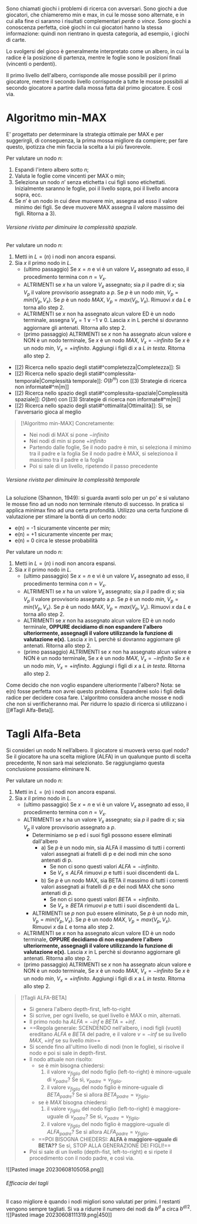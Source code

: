 Sono chiamati giochi i problemi di ricerca con avversari.
Sono giochi a due giocatori, che chiameremo min e max, in cui le mosse sono alternate, e in cui alla fine ci saranno i risultati complementari *perde* o *vince*.
Sono giochi a conoscenza perfetta, cioè giochi in cui giocatori hanno la stessa informazione: quindi non rientrano in questa categoria, ad esempio, i giochi di carte.

Lo svolgersi del gioco è generalmente interpretato come un albero, in cui la radice è la posizione di partenza, mentre le foglie sono le posizioni finali (vincenti o perdenti).

Il primo livello dell'albero, corrisponde alle mosse possibili per il primo giocatore, mentre il secondo livello corrisponde a tutte le mosse possibili al secondo giocatore a partire dalla mossa fatta dal primo giocatore. E così via.

# Algoritmo min-MAX

E' progettato per determinare la strategia ottimale per MAX e per suggerirgli, di conseguenza, la prima mossa migliore da compiere; per fare questo, ipotizza che min faccia la scelta a lui più favorevole.

Per valutare un nodo $n$:
1) Espandi l'intero albero sotto $n$;
2) Valuta le foglie come vincenti per MAX o min;
3) Seleziona un nodo $n'$ senza etichetta i cui figli sono etichettati. Inizialmente saranno le foglie, poi il livello sopra, poi il livello ancora sopra, ecc. 
4) Se $n'$ è un nodo in cui deve muovere min, assegna ad esso il valore minimo dei figli. Se deve muovere MAX assegna il valore massimo dei figli. Ritorna a 3).

###### Versione rivista per diminuire la complessità spaziale.
Per valutare un nodo $n$:
1) Metti in $L = (n)$ i nodi non ancora espansi.
2) Sia $x$ il primo nodo in $L$. 
	-  (ultimo passaggio) Se $x = n$ e vi è un valore $V_x$ assegnato ad esso, il procedimento termina con $n=V_x$.
	- ALTRIMENTI se $x$ ha un valore $V_x$ assegnato; sia $p$ il padre di $x$; sia $V_p$ il valore provvisorio assegnato a $p$. 
	  Se $p$ è un nodo *min*, $V_p= min(V_p,V_x)$.
	  Se $p$ è un nodo *MAX*, $V_p=max(V_p,V_x)$. 
	  Rimuovi $x$ da $L$ e torna allo step 2.
	- ALTRIMENTI se $x$ non ha assegnato alcun valore ED è un nodo terminale, assegna $V_x = 1 \lor -1 \lor 0$. 
	  Lascia $x$ in L perché si dovranno aggiornare gli antenati.
	  Ritorna allo step 2. 
	- (primo passaggio) ALTRIMENTI se $x$ non ha assegnato alcun valore e NON è un nodo terminale, 
	  Se $x$ è un nodo *MAX*, $V_x = -infinito$
	  Se $x$ è un nodo *min*, $V_x = +infinito$. 
	  Aggiungi i figli di $x$ a $L$ *in testa*.
	  Ritorna allo step 2.

- [[2) Ricerca nello spazio degli stati#^completezza|Completezza]]: Sì
- [[2) Ricerca nello spazio degli stati#^complessita-temporale|Complessità temporale]]:  $O(b^{m})$ con [[3) Strategie di ricerca non informate#^m|m]]
- [[2) Ricerca nello spazio degli stati#^complessita-spaziale|Complessità spaziale]]:  $O(b m)$ con [[3) Strategie di ricerca non informate#^m|m]]
- [[2) Ricerca nello spazio degli stati#^ottimalita|Ottimalità]]: Sì, se l'avversario gioca al meglio


> [!Algoritmo min-MAX]
> Concretamente:
> - Nei nodi di MAX si pone $-infinito$
> - Nei nodi di min si pone $+infinito$
> - Partendo dalle foglie,
>   Se il nodo padre è min, si seleziona il minimo tra il padre e la foglia
>   Se il nodo padre è MAX, si selezionoa il massimo tra il padre e la foglia
> - Poi si sale di un livello, ripetendo il passo precedente


###### Versione rivista per diminuire la complessità temporale
La soluzione (Shannon, 1949): si guarda avanti solo per un po' e si valutano le mosse fino ad un nodo non terminale ritenuto di successo. In pratica si applica minimax fino ad una certa profondità. Utilizzo una certa funzione di valutazione per stimare la bontà di un certo nodo:
- e(n) = -1 sicuramente vincente per min; 
- e(n) = +1 sicuramente vincente per max; 
- e(n) = 0 circa le stesse probabilità

Per valutare un nodo $n$:
1) Metti in $L = (n)$ i nodi non ancora espansi.
2) Sia $x$ il primo nodo in $L$. 
	-  (ultimo passaggio) Se $x = n$ e vi è un valore $V_x$ assegnato ad esso, il procedimento termina con $n=V_x$.
	- ALTRIMENTI se $x$ ha un valore $V_x$ assegnato; sia $p$ il padre di $x$; sia $V_p$ il valore provvisorio assegnato a $p$. 
	  Se $p$ è un nodo *min*, $V_p= min(V_p,V_x)$.
	  Se $p$ è un nodo *MAX*, $V_p=max(V_p,V_x)$. 
	  Rimuovi $x$ da $L$ e torna allo step 2.
	- ALTRIMENTI se $x$ non ha assegnato alcun valore ED è un nodo terminale, **OPPURE decidiamo di non espandere l'albero ulteriormente, assegnagli il valore utilizzando la funzione di valutazione e(x).**
	  Lascia $x$ in L perchè si dovranno aggiornare gli antenati.
	  Ritorna allo step 2. 
	- (primo passaggio) ALTRIMENTI se $x$ non ha assegnato alcun valore e NON è un nodo terminale, 
	  Se $x$ è un nodo *MAX*, $V_x = -infinito$
	  Se $x$ è un nodo *min*, $V_x = +infinito$. 
	  Aggiungi i figli di $x$ a $L$ *in testa*.
	  Ritorna allo step 2.

Come decido che non voglio espandere ulteriormente l'albero?
Nota: se e(n) fosse perfetta non avrei questo problema. Espanderei solo i figli della radice per decidere cosa fare.
L'algoritmo considera anche mosse e nodi che non si verificheranno mai. Per ridurre lo spazio di ricerca si utilizzano i [[#Tagli Alfa-Beta]].

# Tagli Alfa-Beta
Si consideri un nodo N nell’albero. Il giocatore si muoverà verso quel nodo? Se il giocatore ha una scelta migliore (ALFA) in un qualunque punto di scelta precedente, N non sarà mai selezionato. Se raggiungiamo questa conclusione possiamo eliminare N.


Per valutare un nodo $n$:
1) Metti in $L = (n)$ i nodi non ancora espansi.
2) Sia $x$ il primo nodo in $L$. 
	-  (ultimo passaggio) Se $x = n$ e vi è un valore $V_x$ assegnato ad esso, il procedimento termina con $n=V_x$.
	- ALTRIMENTI se $x$ ha un valore $V_x$ assegnato; sia $p$ il padre di $x$; sia $V_p$ il valore provvisorio assegnato a $p$.
		- Determiniamo se p ed i suoi figli possono essere eliminati dall'albero
			- a) Se $p$ è un nodo min, sia ALFA il massimo di tutti i correnti valori assegnati ai fratelli di p e dei nodi min che sono antenati di p.
				- Se non ci sono questi valori $ALFA = -infinito$.
				- Se $V_x \le ALFA$ rimuovi $p$ e tutti i suoi discendenti da L.
			- b) Se $p$ è un nodo MAX, sia BETA il massimo di tutti i correnti valori assegnati ai fratelli di $p$ e dei nodi MAX che sono antenati di $p$.
				- Se non ci sono questi valori $BETA = +infinito$.
				- Se $V_x \ge BETA$ rimuovi $p$ e tutti i suoi discendenti da L.  
		- ALTRIMENTI se $p$ non può essere eliminato, 
		  Se $p$ è un nodo *min*, $V_p= min(V_p,V_x)$.
		  Se $p$ è un nodo *MAX*, $V_p=max(V_p,V_x)$. 
	  Rimuovi $x$ da $L$ e torna allo step 2.
	-  ALTRIMENTI se $x$ non ha assegnato alcun valore ED è un nodo terminale, **OPPURE decidiamo di non espandere l'albero ulteriormente, assegnagli il valore utilizzando la funzione di valutazione e(x).**
	  Lascia $x$ in L perchè si dovranno aggiornare gli antenati.
	  Ritorna allo step 2. 
	- (primo passaggio) ALTRIMENTI se $x$ non ha assegnato alcun valore e NON è un nodo terminale, 
	  Se $x$ è un nodo *MAX*, $V_x = -infinito$
	  Se $x$ è un nodo *min*, $V_x = +infinito$. 
	  Aggiungi i figli di $x$ a $L$ *in testa*.
	  Ritorna allo step 2.

> [!Tagli ALFA-BETA]
> - Si genera l'albero depth-first, left-to-right
> - Si scrive, per ogni livello, se quel livello è MAX o min, alternati.
> - Il primo nodo ha $ALFA=-inf$ e $BETA=+inf$.
> - ==Regola generale: SCENDENDO nell'albero, i nodi figli (vuoti) ereditano $ALFA$ e $BETA$ del padre, e il valore $v=-inf$ se su livello *MAX*, $+inf$ se su livello *min*==
> - Si scende fino all'ultimo livello di nodi (non le foglie), si risolve il nodo e poi si sale in depth-first.
> - Il nodo attuale non risolto:
> 	- se è *min* bisogna chiedersi: 
> 	  1) il valore $v_{figlio}$ del nodo figlio (left-to-right) è minore-uguale di $v_{padre}$? Se sì, $v_{padre} = v_{figlio}$.
> 	  2) il valore $v_{figlio}$ del nodo figlio è minore-uguale di $BETA_{padre}$? Se sì allora $BETA_{padre} = v_{figlio}$.
> 	- se è *MAX* bisogna chiedersi: 
> 	  1) il valore $v_{figlio}$ del nodo figlio (left-to-right) è maggiore-uguale di $v_{padre}$? Se sì, $v_{padre} = v_{figlio}$.
> 	  2) il valore $v_{figlio}$ del nodo figlio è maggiore-uguale di $ALFA_{padre}$? Se sì allora $ALFA_{padre} = v_{figlio}$.
> 	- ==POI BISOGNA CHIEDERSI: **ALFA è maggiore-uguale di BETA??** Se sì, STOP ALLA GENERAZIONE DEI FIGLI!==
> - Poi si sale di un livello (depth-fist, left-to-right) e si ripete il procedimento con il nodo padre, e così via.


![[Pasted image 20230608105058.png]]

###### Efficacia dei tagli
Il caso migliore è quando i nodi migliori sono valutati per primi. I restanti vengono sempre tagliati. Si va a ridurre il numero dei nodi da $b^d$ a circa $b^{d/2}$.
![[Pasted image 20230608111319.png|450]]
